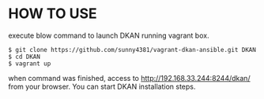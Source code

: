 # HOW TO USE

execute blow command to launch DKAN running vagrant box.

```
$ git clone https://github.com/sunny4381/vagrant-dkan-ansible.git DKAN
$ cd DKAN
$ vagrant up
```

when command was finished, access to http://192.168.33.244:8244/dkan/ from your browser.
You can start DKAN installation steps.
